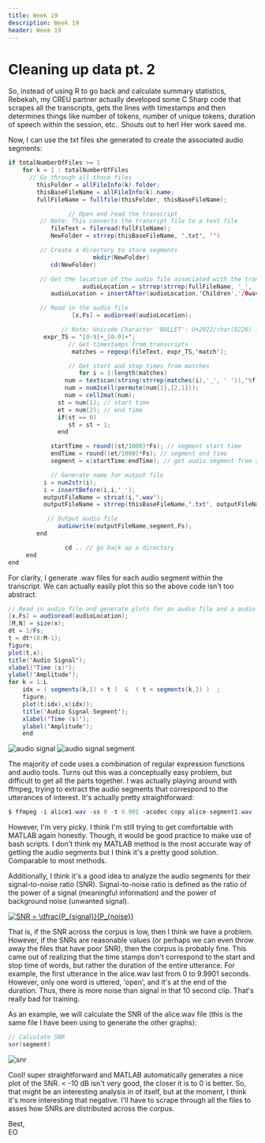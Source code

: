 ```yaml
---
title: Week 19
description: Week 19
header: Week 19
---
```


# Cleaning up data pt. 2
So, instead of using R to go back and calculate summary statistics, Rebekah, my CREU partner actually developed some C Sharp code that scrapes all the transcripts, gets the lines with timestamps and then determines things like number of tokens, number of unique tokens, duration of speech within the session, etc.. Shouts out to her! Her work saved me.

Now, I can use the txt files she generated to create the associated audio segments:

```java
if totalNumberOfFiles >= 1
	for k = 1 : totalNumberOfFiles
	  // Go through all those files
		thisFolder = allFileInfo(k).folder;
		thisBaseFileName = allFileInfo(k).name;
		fullFileName = fullfile(thisFolder, thisBaseFileName);

				 // Open and read the transcript
         // Note: This converts the transript file to a text file
            fileText = fileread(fullFileName);
            NewFolder = strrep(thisBaseFileName, '.txt', '')

         // Create a directory to store segments
						mkdir(NewFolder)
            cd(NewFolder)

         // Get the location of the audio file associated with the transcript file
					 audioLocation = strrep(strrep(fullFileName, '_', '/'), '.txt', '.wav');
	        audioLocation = insertAfter(audioLocation,'Children','/0wav')

         // Read in the audio file
				  [x,Fs] = audioread(audioLocation);

			   // Note: Unicode Character 'BULLET': U+2022/char(8226) is not sufficient
          expr_TS = '[0-9]+_[0-9]+';
				 // Get timestamps from transcripts
				  matches = regexp(fileText, expr_TS,'match');

				 // Get start and stop times from matches
					for i = 1:length(matches)
	        	num = textscan(string(strrep(matches(i),'_', ' ')),'%f', 'Delimiter',' ');
	        	num = num2cell(permute(num{1},[2,1]));
	        	num = cell2mat(num);
	          st = num(1); // start time
	          et = num(2); // end time
	          if(st == 0)
	             st = st + 1;           
	          end

	      	startTime = round((st/1000)*Fs); // segment start time
	        endTime = round((et/1000)*Fs); // segment end time
	        segment = x(startTime:endTime); // get audio segment from audiofile

		    // Generate name for output file
          i = num2str(i);
          i = insertBefore(i,i,'_');
          outputFileName = strcat(i,'.wav');
          outputFileName = strrep(thisBaseFileName,'.txt', outputFileName);

		   // Output audio file
		      audiowrite(outputFileName,segment,Fs);   
        end

				cd .. // go back up a directory
	 end
end


```

For clarity, I generate .wav files for each audio segment within the transcript.
We can actually easily plot this so the above code isn't too abstract.

```java
// Read in audio file and generate plots for an audio file and a audio file segment
[x,Fs] = audioread(audioLocation);
[M,N] = size(x);
dt = 1/Fs;
t = dt*(0:M-1);
figure;
plot(t,x);
title('Audio Signal');
xlabel('Time (s)');
ylabel('Amplitude');
for k = 1:L
	idx = ( segments(k,1) < t )  &  ( t < segments(k,2) )  ;
	figure;
	plot(t(idx),x(idx));
	title('Audio Signal-Segment');
	xlabel('Time (s)');
	ylabel('Amplitude');
	end

```

![audio signal](https://storage.googleapis.com/root-proposal-1246/CREU_DATA/week_19/audiosignal.png)
![audio signal segment](https://storage.googleapis.com/root-proposal-1246/CREU_DATA/week_19/audiosignalsegment.png)

The majority of code uses a combination of regular expression functions and audio tools. Turns out this was a conceptually easy problem, but difficult to get all the parts together. I was actually playing around with ffmpeg, trying to extract the audio segments that correspond to the utterances of interest. It's actually pretty straightforward:

```java
$ ffmpeg -i alice1.wav -ss 0 -t 9.901 -acodec copy alice-segment1.wav
```
However, I'm very picky. I think I'm still trying to get comfortable with MATLAB again honestly. Though, it would be good practice to make use of bash scripts. I don't think my MATLAB method is the most accurate way of getting the audio segments but I think it's a pretty good solution. Comparable to most methods.

Additionally, I think it's a good idea to analyze the audio segments for their signal-to-noise ratio (SNR). Signal-to-noise ratio is defined as the ratio of the power of a signal (meaningful information) and the power of background noise (unwanted signal).

<a href="https://www.codecogs.com/eqnedit.php?latex=SNR&space;=&space;\dfrac{P_{signal}}{P_{noise}}" target="_blank"><img src="https://latex.codecogs.com/gif.latex?SNR&space;=&space;\dfrac{P_{signal}}{P_{noise}}" title="SNR = \dfrac{P_{signal}}{P_{noise}}" /></a>

That is, if the SNR across the corpus is low, then I think we have a problem. However, if the SNRs are reasonable values (or perhaps we can even throw away the files that have poor SNR), then the corpus is probably fine. This came out of realizing that the time stamps don't correspond to the start and stop time of words, but rather the duration of the entire utterance. For example, the first utterance in the alice.wav last from 0 to 9.9901 seconds. However, only one word is uttered, 'open', and it's at the end of the duration. Thus, there is more noise than signal in that 10 second clip. That's really bad for training.

As an example, we will calculate the SNR of the alice.wav file (this is the same file I have been using to generate the other graphs):

```java
// Calculate SNR
snr(segment)
```

![snr](https://storage.googleapis.com/root-proposal-1246/CREU_DATA/week_19/snr.png)

Cool! super straightforward and MATLAB automatically generates a nice plot of the SNR. < -10 dB isn't very good, the closer it is to 0 is better. So, that might be an interesting analysis in of itself, but at the moment, I think it's more interesting that negative. I'll have to scrape through all the files to asses how SNRs are distributed across the corpus.

Best, <br />
EO
